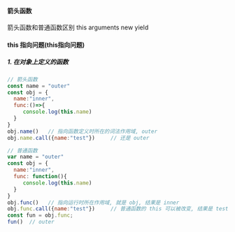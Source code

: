 #### 箭头函数
箭头函数和普通函数区别   this arguments new yield  

#### this 指向问题(this指向问题)
##### 1. 在对象上定义的函数
```js
// 箭头函数
const name = "outer"
const obj = {
  name:"inner",
  func:()=>{
     console.log(this.name)
  }
}
obj.name()   // 指向函数定义时所在的词法作用域, outer  
obj.name.call({name:"test"})     // 还是 outer

// 普通函数 
var name = "outer"
const obj = {
  name:"inner",
  func: function(){
     console.log(this.name)
  }
}
obj.func()   // 指向运行时所在作用域, 就是 obj, 结果是 inner 
obj.func.call({name:"test"})     // 普通函数的 this 可以被改变, 结果是 test  
const fun = obj.func;
fun()  // outer
```
